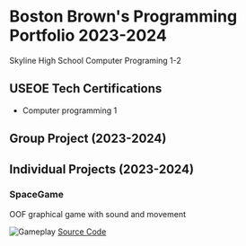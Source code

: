 # Boston Brown's Programming Portfolio 2023-2024
Skyline High School Computer Programing 1-2

## USEOE Tech Certifications 
* Computer programming 1

## Group Project (2023-2024)

## Individual Projects (2023-2024)

### SpaceGame
OOF graphical game with sound and movement

![Gameplay](<img width="972" alt="zoog" src="https://github.com/Sirpugington683/Programing-reposotory/assets/142627557/12845c80-05e3-45e5-ac6a-92821219d0a9">)
[Source Code]()


